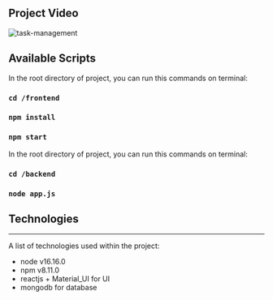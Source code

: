 ## Project Video
![task-management](https://github.com/user-attachments/assets/9722fce1-1941-4669-b753-5ff16d84de75)



## Available Scripts

In the root directory of project, you can run this commands on terminal:
### `cd /frontend`
### `npm install`
### `npm start`

In the root directory of project, you can run this commands on terminal:
### `cd /backend`
### `node app.js`

## Technologies
***
A list of technologies used within the project:
* node v16.16.0
* npm v8.11.0
* reactjs + Material_UI for UI 
* mongodb for database

